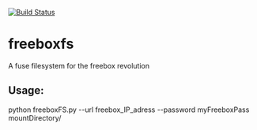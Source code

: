 [![Build Status](https://travis-ci.org/fsodogandji/freeboxfs.png?branch=master)](https://travis-ci.org/fsodogandji/freeboxfs)


freeboxfs
=========

A fuse filesystem for the freebox revolution

Usage:
----
python  freeboxFS.py --url freebox_IP_adress --password myFreeboxPass mountDirectory/

